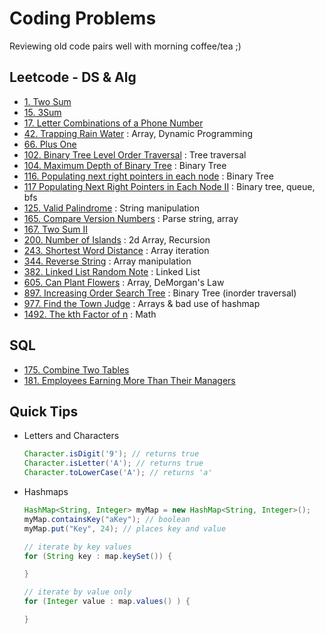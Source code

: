 # Coding Problems

Reviewing old code pairs well with morning coffee/tea ;)

## Leetcode - DS & Alg

- [1. Two Sum](problems/1-two-sum.md)
- [15. 3Sum](problems/15-3-sum.md)
- [17. Letter Combinations of a Phone Number](problems/17-letter-combinations-of-a-phone-number.md)
- [42. Trapping Rain Water](problems/42-trapping-rain-water.md) : Array, Dynamic Programming
- [66. Plus One](problems/66-plus-one.md)
- [102. Binary Tree Level Order Traversal](problems/102-binary-tree-level-order-traversal.md) : Tree traversal
- [104. Maximum Depth of Binary Tree](problems/104-max-depth-binary-tree.md) : Binary Tree
- [116. Populating next right pointers in each node](problems/116-propulating-next-pointers-in-each-node.md) : Binary Tree
- [117 Populating Next Right Pointers in Each Node II](problems/117-populating-next-right-pointers-in-each-node.md) : Binary tree, queue, bfs
- [125. Valid Palindrome](problems/125-valid-palindrome.md) : String manipulation
- [165. Compare Version Numbers](problems/165-compare-version-numbers.md) : Parse string, array
- [167. Two Sum II](problems/167-two-Sum-II.md)
- [200. Number of Islands](problems/200-number-of-islands.md) : 2d Array, Recursion
- [243. Shortest Word Distance](problems/243-shortest-word-distance.md) : Array iteration
- [344. Reverse String](problems/344-reverse-string.md) : Array manipulation
- [382. Linked List Random Note](problems/382-linked-list-random-note.md) : Linked List
- [605. Can Plant Flowers](problems/605-can-plant-flowers.md) : Array, DeMorgan's Law
- [897. Increasing Order Search Tree](problems/897-increasing-order-search-tree.md) : Binary Tree (inorder traversal)
- [977. Find the Town Judge](problems/997-find-town-judge.md) : Arrays & bad use of hashmap
- [1492. The kth Factor of n](problems/1492-the-kth-factor-of-n.md) : Math

## SQL

- [175. Combine Two Tables](problems/175-combine-two-tables.md)
- [181. Employees Earning More Than Their Managers](problems/181-employees-earning-more-than-their-managers.md)

## Quick Tips

- Letters and Characters

  ```Java
  Character.isDigit('9'); // returns true
  Character.isLetter('A'); // returns true
  Character.toLowerCase('A'); // returns 'a'

  ```

- Hashmaps

  ```Java
  HashMap<String, Integer> myMap = new HashMap<String, Integer>();
  myMap.containsKey("aKey"); // boolean
  myMap.put("Key", 24); // places key and value

  // iterate by key values
  for (String key : map.keySet()) {

  }

  // iterate by value only
  for (Integer value : map.values() ) {

  }

  ```